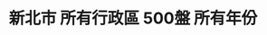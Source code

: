 ---
title: "新北市 所有行政區 500盤 所有年份"
keywords:
  - 美食競賽
  - 台灣美食
  - 美食精選
datePublished: "2025-06-30"
dateModified: "2025-07-01"
city: "新北市"
district: "所有行政區"
award: "500盤"
year: "所有年份"
page: 1
count: 8

restaurants:
  - name: "豐華小館"
    address: "新北市板橋區雙十路二段209號"
    phone: "0282529789"
    geo: "25.028944449484097, 121.47322423616514"
    google_map: "https://maps.app.goo.gl/ZE5UPg3uecsF1xG78"
    footinder: "https://footinder.com.tw/%E6%96%B0%E5%8C%97%E5%B8%82%E6%9D%BF%E6%A9%8B%E5%8D%80/6644/"
    official: "https://fonhua.blogspot.com/"
    award:
    - name: "500盤"
      year: "2024"
  - name: "落日崖之飄逸居咖啡小屋"
    address: "新北市八里區華富山路14號"
    phone: "0226102445"
    geo: "25.139041676572337, 121.41661319935442"
    google_map: "https://maps.app.goo.gl/yPa78sFjduoeNEgb8"
    footinder: "https://footinder.com.tw/%E6%96%B0%E5%8C%97%E5%B8%82%E5%85%AB%E9%87%8C%E5%8D%80/85291/"
    official: "https://www.facebook.com/elegnatcoffee/"
    award:
    - name: "500盤"
      year: "2024"
  - name: "漢堡排 嘉"
    address: "新北市中和區中山路三段122號4樓"
    phone: ""
    geo: "25.00696831557478, 121.47495420488349"
    google_map: "https://maps.app.goo.gl/ESeBuJDP1hVtHquo7"
    footinder: "https://footinder.com.tw/%e6%96%b0%e5%8c%97%e5%b8%82%e4%b8%ad%e5%92%8c%e5%8d%80/362144/"
    official: "https://www.instagram.com/hamburg_yoshi.tw1/"
    award:
    - name: "500盤"
      year: "2024"
  - name: "酒莊美食餐廳"
    address: "新北市萬里區內中福路4號"
    phone: "0224921616"
    geo: "25.165212956517355, 121.66764788381585"
    google_map: "https://maps.app.goo.gl/1QK6sfMwxTyoedtz8"
    footinder: "https://footinder.com.tw/%E6%96%B0%E5%8C%97%E5%B8%82%E8%90%AC%E9%87%8C%E5%8D%80/9683/"
    official: "https://www.facebook.com/p/%E9%85%92%E8%8E%8A%E7%BE%8E%E9%A3%9F%E9%A4%90%E5%BB%B3-100043658457279/"
    award:
    - name: "500盤"
      year: "2024"
  - name: "金華飯店"
    address: "新北市坪林區北宜路八段341號"
    phone: "0925366579"
    geo: "24.933662948059386, 121.71089612702805"
    google_map: "https://maps.app.goo.gl/dfhWqutvKCGiSykj6"
    footinder: "https://footinder.com.tw/%E6%96%B0%E5%8C%97%E5%B8%82%E5%9D%AA%E6%9E%97%E5%8D%80/60864/"
    official: ""
    award:
    - name: "500盤"
      year: "2024"
  - name: "食不厭"
    address: "新北市瑞芳區金光路221號"
    phone: "0224961231"
    geo: "25.10681504082231, 121.85171757605686"
    google_map: "https://maps.app.goo.gl/1xW46FMmZCtLcNLu9"
    footinder: "https://footinder.com.tw/%E6%96%B0%E5%8C%97%E5%B8%82%E7%91%9E%E8%8A%B3%E5%8D%80/236/"
    official: "https://www.facebook.com/profile.php?id=100072216530596"
    award:
    - name: "500盤"
      year: "2024"
  - name: "三分俗氣"
    address: "新北市永和區國光路49巷8號"
    phone: "0222311103"
    geo: "25.00794107137686, 121.5190383341171"
    google_map: "https://maps.app.goo.gl/HGWEEUyJ9Z91zQtX7"
    footinder: "https://footinder.com.tw/%e6%96%b0%e5%8c%97%e5%b8%82%e6%b0%b8%e5%92%8c%e5%8d%80/12941/"
    official: "https://www.facebook.com/sanfensuchi/"
    award:
    - name: "500盤"
      year: "2024"
  - name: "阿真的店"
    address: "新北市平溪區靜安路二段402號"
    phone: "0932236785"
    geo: "25.024333758613057, 121.73883472348255"
    google_map: "https://maps.app.goo.gl/caDd2F9jHdYa4BAQA"
    footinder: "https://footinder.com.tw/%E6%96%B0%E5%8C%97%E5%B8%82%E5%B9%B3%E6%BA%AA%E5%8D%80/109591/"
    official: "https://www.facebook.com/AZhenDeDian/"
    award:
    - name: "500盤"
      year: "2024"
---